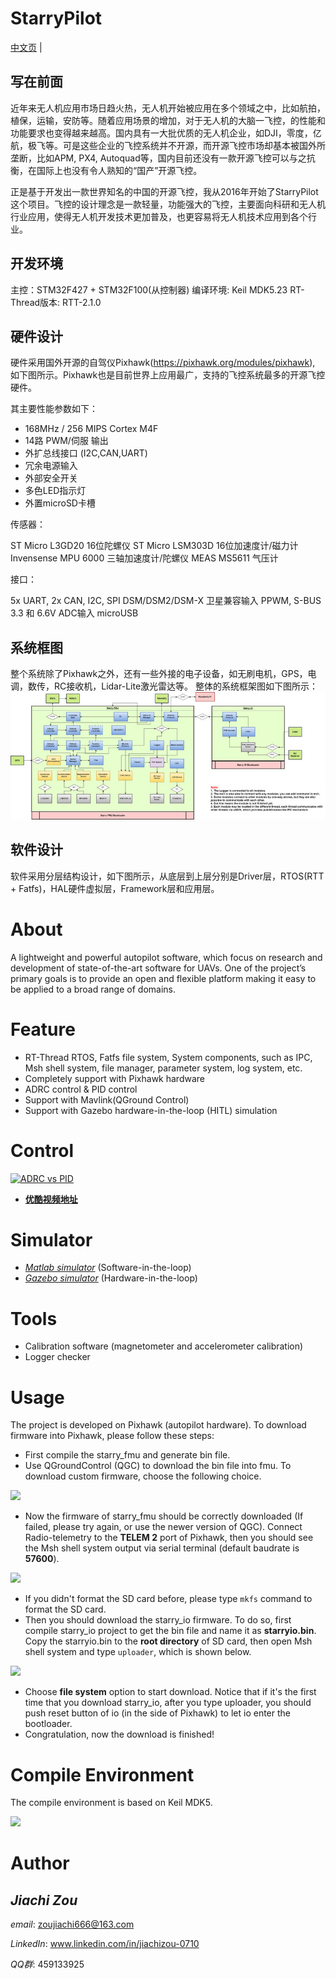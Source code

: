 StarryPilot
============================

[中文页](中文说明.md) |

## 写在前面
近年来无人机应用市场日趋火热，无人机开始被应用在多个领域之中，比如航拍，植保，运输，安防等。随着应用场景的增加，对于无人机的大脑一飞控，的性能和功能要求也变得越来越高。国内具有一大批优质的无人机企业，如DJI，零度，亿航，极飞等。可是这些企业的飞控系统并不开源，而开源飞控市场却基本被国外所垄断，比如APM, PX4, Autoquad等，国内目前还没有一款开源飞控可以与之抗衡，在国际上也没有令人熟知的“国产”开源飞控。

正是基于开发出一款世界知名的中国的开源飞控，我从2016年开始了StarryPilot这个项目。飞控的设计理念是一款轻量，功能强大的飞控，主要面向科研和无人机行业应用，使得无人机开发技术更加普及，也更容易将无人机技术应用到各个行业。

## 开发环境

主控：STM32F427 + STM32F100(从控制器)
编译环境: Keil MDK5.23
RT-Thread版本: RTT-2.1.0

## 硬件设计

硬件采用国外开源的自驾仪Pixhawk(https://pixhawk.org/modules/pixhawk), 如下图所示。Pixhawk也是目前世界上应用最广，支持的飞控系统最多的开源飞控硬件。

其主要性能参数如下：

- 168MHz / 256 MIPS Cortex M4F
- 14路 PWM/伺服 输出
- 外扩总线接口 (I2C,CAN,UART)
- 冗余电源输入
- 外部安全开关
- 多色LED指示灯
- 外置microSD卡槽

传感器：

ST Micro L3GD20 16位陀螺仪
ST Micro LSM303D 16位加速度计/磁力计
Invensense MPU 6000 三轴加速度计/陀螺仪
MEAS MS5611 气压计

接口：

5x UART, 2x CAN, I2C, SPI
DSM/DSM2/DSM-X 卫星兼容输入
PPWM, S-BUS
3.3 和 6.6V ADC输入
microUSB

## 系统框图

整个系统除了Pixhawk之外，还有一些外接的电子设备，如无刷电机，GPS，电调，数传，RC接收机，Lidar-Lite激光雷达等。
整体的系统框架图如下图所示：
![系统框图](https://github.com/TJUUAVLaboratory/StarryPilot/blob/master/docs/images/%E7%B3%BB%E7%BB%9F%E6%A1%86%E5%9B%BE.jpg)

## 软件设计
软件采用分层结构设计，如下图所示，从底层到上层分别是Driver层，RTOS(RTT + Fatfs)，HAL硬件虚拟层，Framework层和应用层。


# About
A lightweight and powerful autopilot software, which focus on research and development of state-of-the-art software for UAVs. One of the project’s primary goals is to provide an open and flexible platform making it easy to be applied to a broad range of domains.

# Feature
- RT-Thread RTOS, Fatfs file system, System components, such as IPC, Msh shell system, file manager, parameter system, log system, etc.
- Completely support with Pixhawk hardware
- ADRC control & PID control
- Support with Mavlink(QGround Control)
- Support with Gazebo hardware-in-the-loop (HITL) simulation

# Control
[![ADRC vs PID](docs/images/adrc_video_demo.png)](https://www.youtube.com/watch?v=77-_nF-qqpA&t=63s)

- [**优酷视频地址**](https://v.youku.com/v_show/id_XMzY2Njg4ODk4NA==.html?spm=a2hzp.8244740.0.0)

# Simulator
- [*Matlab simulator*](https://github.com/JcZou/matlab_quadsim) (Software-in-the-loop)
- [*Gazebo simulator*](https://github.com/JcZou/gazebo_quadsim) (Hardware-in-the-loop)

# Tools
- Calibration software (magnetometer and accelerometer calibration)
- Logger checker

# Usage
The project is developed on Pixhawk (autopilot hardware). To download firmware into Pixhawk, please follow these steps:
- First compile the starry_fmu and generate bin file.
- Use QGroundControl (QGC) to download the bin file into fmu. To download custom firmware, choose the following choice.

![](docs/images/fmu_download.png)

- Now the firmware of starry_fmu should be correctly downloaded (If failed, please try again, or use the newer version of QGC). Connect Radio-telemetry to the **TELEM 2** port of Pixhawk, then you should see the Msh shell system output via serial terminal (default baudrate is **57600**).

![](docs/images/msh.png)

- If you didn't format the SD card before, please type `mkfs` command to format the SD card.
- Then you should download the starry_io firmware. To do so, first compile starry_io project to get the bin file and name it as **starryio.bin**. Copy the starryio.bin to the **root directory** of SD card, then open Msh shell system and type `uploader`, which is shown below.

![](docs/images/io_download.png)

- Choose **file system** option to start download. Notice that if it's the first time that you download starry_io, after you type uploader, you should push reset button of io (in the side of Pixhawk) to let io enter the bootloader.
- Congratulation, now the download is finished!

# Compile Environment
The compile environment is based on Keil MDK5.

![](docs/images/mdk5.png)

# Author
*Jiachi Zou*
---------------------------
*email*: zoujiachi666@163.com 

*LinkedIn*: www.linkedin.com/in/jiachizou-0710

*QQ群*: 459133925

